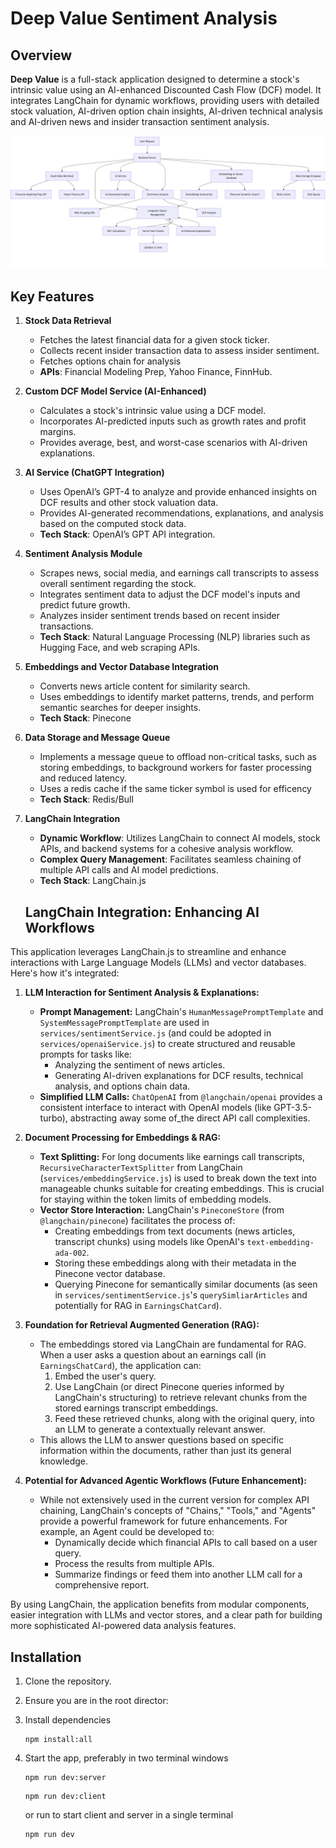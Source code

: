 # Deep Value Sentiment Analysis

## Overview

**Deep Value** is a full-stack application designed to determine a stock's intrinsic value using an AI-enhanced Discounted Cash Flow (DCF) model. It integrates LangChain for dynamic workflows, providing users with detailed stock valuation, AI-driven option chain insights, AI-driven technical analysis and AI-driven news and insider transaction sentiment analysis.

![Image Description](flow.png)

## Key Features

1. **Stock Data Retrieval**

   - Fetches the latest financial data for a given stock ticker.
   - Collects recent insider transaction data to assess insider sentiment.
   - Fetches options chain for analysis
   - **APIs**: Financial Modeling Prep, Yahoo Finance, FinnHub.

2. **Custom DCF Model Service (AI-Enhanced)**

   - Calculates a stock's intrinsic value using a DCF model.
   - Incorporates AI-predicted inputs such as growth rates and profit margins.
   - Provides average, best, and worst-case scenarios with AI-driven explanations.

3. **AI Service (ChatGPT Integration)**

   - Uses OpenAI’s GPT-4 to analyze and provide enhanced insights on DCF results and other stock valuation data.
   - Provides AI-generated recommendations, explanations, and analysis based on the computed stock data.
   - **Tech Stack**: OpenAI’s GPT API integration.

4. **Sentiment Analysis Module**

   - Scrapes news, social media, and earnings call transcripts to assess overall sentiment regarding the stock.
   - Integrates sentiment data to adjust the DCF model's inputs and predict future growth.
   - Analyzes insider sentiment trends based on recent insider transactions.
   - **Tech Stack**: Natural Language Processing (NLP) libraries such as Hugging Face, and web scraping APIs.

5. **Embeddings and Vector Database Integration**

   - Converts news article content for similarity search.
   - Uses embeddings to identify market patterns, trends, and perform semantic searches for deeper insights.
   - **Tech Stack**: Pinecone

6. **Data Storage and Message Queue**

   - Implements a message queue to offload non-critical tasks, such as storing embeddings, to background workers for faster processing and reduced latency.
   - Uses a redis cache if the same ticker symbol is used for efficency
   - **Tech Stack**: Redis/Bull

7. **LangChain Integration**

   - **Dynamic Workflow**: Utilizes LangChain to connect AI models, stock APIs, and backend systems for a cohesive analysis workflow.
   - **Complex Query Management**: Facilitates seamless chaining of multiple API calls and AI model predictions.
   - **Tech Stack**: LangChain.js

   ## LangChain Integration: Enhancing AI Workflows

This application leverages LangChain.js to streamline and enhance interactions with Large Language Models (LLMs) and vector databases. Here's how it's integrated:

1.  **LLM Interaction for Sentiment Analysis & Explanations:**

    - **Prompt Management:** LangChain's `HumanMessagePromptTemplate` and `SystemMessagePromptTemplate` are used in `services/sentimentService.js` (and could be adopted in `services/openaiService.js`) to create structured and reusable prompts for tasks like:
      - Analyzing the sentiment of news articles.
      - Generating AI-driven explanations for DCF results, technical analysis, and options chain data.
    - **Simplified LLM Calls:** `ChatOpenAI` from `@langchain/openai` provides a consistent interface to interact with OpenAI models (like GPT-3.5-turbo), abstracting away some of_the direct API call complexities.

2.  **Document Processing for Embeddings & RAG:**

    - **Text Splitting:** For long documents like earnings call transcripts, `RecursiveCharacterTextSplitter` from LangChain (`services/embeddingService.js`) is used to break down the text into manageable chunks suitable for creating embeddings. This is crucial for staying within the token limits of embedding models.
    - **Vector Store Interaction:** LangChain's `PineconeStore` (from `@langchain/pinecone`) facilitates the process of:
      - Creating embeddings from text documents (news articles, transcript chunks) using models like OpenAI's `text-embedding-ada-002`.
      - Storing these embeddings along with their metadata in the Pinecone vector database.
      - Querying Pinecone for semantically similar documents (as seen in `services/sentimentService.js`'s `querySimliarArticles` and potentially for RAG in `EarningsChatCard`).

3.  **Foundation for Retrieval Augmented Generation (RAG):**

    - The embeddings stored via LangChain are fundamental for RAG. When a user asks a question about an earnings call (in `EarningsChatCard`), the application can:
      1.  Embed the user's query.
      2.  Use LangChain (or direct Pinecone queries informed by LangChain's structuring) to retrieve relevant chunks from the stored earnings transcript embeddings.
      3.  Feed these retrieved chunks, along with the original query, into an LLM to generate a contextually relevant answer.
    - This allows the LLM to answer questions based on specific information within the documents, rather than just its general knowledge.

4.  **Potential for Advanced Agentic Workflows (Future Enhancement):**
    - While not extensively used in the current version for complex API chaining, LangChain's concepts of "Chains," "Tools," and "Agents" provide a powerful framework for future enhancements. For example, an Agent could be developed to:
      - Dynamically decide which financial APIs to call based on a user query.
      - Process the results from multiple APIs.
      - Summarize findings or feed them into another LLM call for a comprehensive report.

By using LangChain, the application benefits from modular components, easier integration with LLMs and vector stores, and a clear path for building more sophisticated AI-powered data analysis features.

## Installation

1. Clone the repository.
2. Ensure you are in the root director:
3. Install dependencies

   ```
   npm install:all
   ```

4. Start the app, preferably in two terminal windows

   ```
   npm run dev:server
   ```

   ```
   npm run dev:client
   ```

   or run to start client and server in a single terminal

   ```
   npm run dev
   ```
